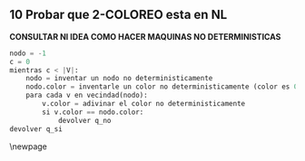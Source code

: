 ## 10 Probar que 2-COLOREO esta en NL

**CONSULTAR NI IDEA COMO HACER MAQUINAS NO DETERMINISTICAS**

```py
nodo = -1
c = 0 
mientras c < |V|:
    nodo = inventar un nodo no deterministicamente
    nodo.color = inventarle un color no deterministicamente (color es 0 o 1)
    para cada v en vecindad(nodo):
        v.color = adivinar el color no deterministicamente
        si v.color == nodo.color:
            devolver q_no
devolver q_si
```




\newpage
